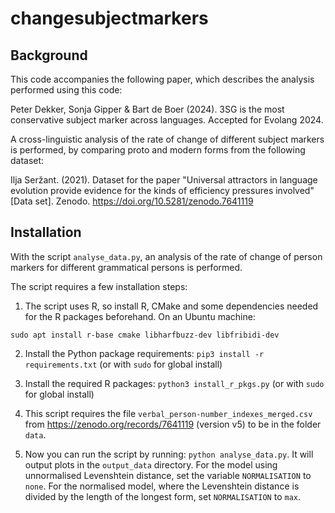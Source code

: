 # changesubjectmarkers
## Background
This code accompanies the following paper, which describes the analysis performed using this code:

Peter Dekker, Sonja Gipper & Bart de Boer (2024). 3SG is the most conservative subject marker across languages. Accepted for Evolang 2024.

A cross-linguistic analysis of the rate of change of different subject markers is performed, by comparing proto and modern forms from the following dataset:

Ilja Seržant. (2021). Dataset for the paper "Universal attractors in language evolution provide evidence for the kinds of efficiency pressures involved" [Data set]. Zenodo. https://doi.org/10.5281/zenodo.7641119


## Installation
With the script ``analyse_data.py``, an analysis of the rate of change of person markers for different grammatical persons is performed.

The script requires a few installation steps:
1. The script uses R, so install R, CMake and some dependencies needed for the R packages beforehand. On an Ubuntu machine:
```
sudo apt install r-base cmake libharfbuzz-dev libfribidi-dev
```

2. Install the Python package requirements:
```pip3 install -r requirements.txt``` (or with ``sudo`` for global install)

3. Install the required R packages:
```python3 install_r_pkgs.py``` (or with ``sudo`` for global install)

4. This script requires the file ``verbal_person-number_indexes_merged.csv`` from https://zenodo.org/records/7641119 (version v5) to be in the folder ``data``.

5. Now you can run the script by running: ```python analyse_data.py```. It will output plots in the ``output_data`` directory. For the model using unnormalised Levenshtein distance, set the variable ``NORMALISATION`` to ``none``. For the normalised model, where the Levenshtein distance is divided by the length of the longest form, set ``NORMALISATION`` to ``max``.